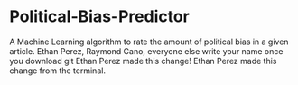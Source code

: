 # Political-Bias-Predictor
A Machine Learning algorithm to rate the amount of political bias in a given article.
Ethan Perez, Raymond Cano, everyone else write your name once you download git
Ethan Perez made this change!
Ethan Perez made this change from the terminal.

